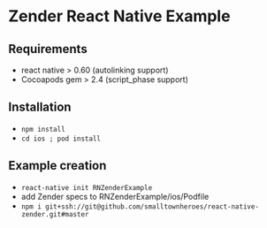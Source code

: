 # Zender React Native Example

## Requirements
- react native > 0.60 (autolinking support)
- Cocoapods gem > 2.4 (script_phase support)

## Installation
- `npm install`
- `cd ios ; pod install` 

## Example creation
- `react-native init RNZenderExample`
- add Zender specs to RNZenderExample/ios/Podfile
- `npm i git+ssh://git@github.com/smalltownheroes/react-native-zender.git#master`

